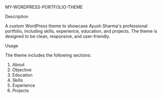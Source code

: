 MY-WORDPRESS-PORTFOLIO-THEME

Description

A custom WordPress theme to showcase Ayush Sharma's professional portfolio, including skills, experience, education, and projects. The theme is designed to be clean, responsive, and user-friendly.

Usage

The theme includes the following sections:

1) About
2) Objective
3) Education
4) Skills
5) Experience
6) Projects


